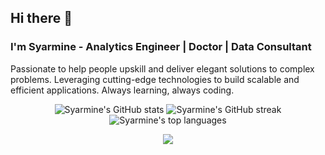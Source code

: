 ## Hi there 👋

### I'm Syarmine - Analytics Engineer | Doctor | Data Consultant

Passionate to help people upskill and deliver elegant solutions to complex problems. Leveraging cutting-edge technologies to build scalable and efficient applications. Always learning, always coding.



<div align="center">

  <img src="https://github-readme-stats.vercel.app/api?username=Syarmine&show_icons=true&theme=react" alt="Syarmine's GitHub stats" />

  <img src="https://github-readme-streak-stats.herokuapp.com/?user=Syarmine&theme=react" alt="Syarmine's GitHub streak" />

  <img src="https://github-readme-stats.vercel.app/api/top-langs/?username=Syarmine&theme=react&layout=compact" alt="Syarmine's top languages" />

  <br>

  ![](https://komarev.com/ghpvc/?username=Syarmine&color=blue&style=flat-square)

</div>


<!-- Rest of your README content -->
